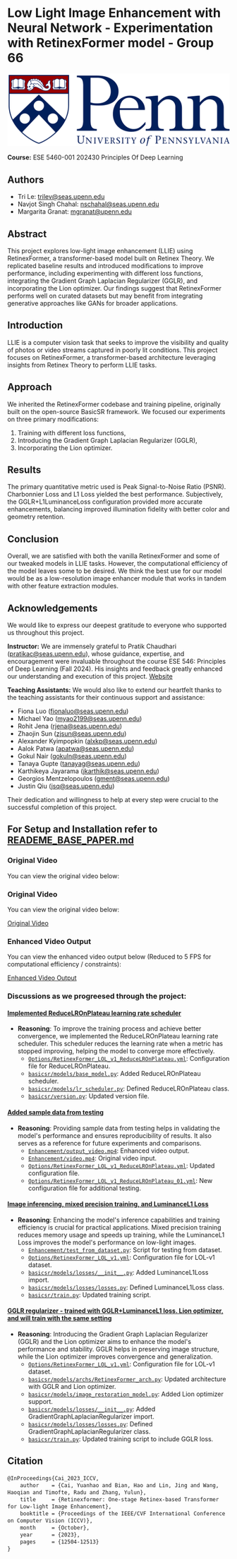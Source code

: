 # Low Light Image Enhancement with Neural Network - Experimentation with RetinexFormer model - Group 66

![University of Pennsylvania](reade_me_assets/UniversityofPennsylvania_FullLogo_RGB.png)

**Course:** ESE 5460-001 202430 Principles Of Deep Learning

## Authors
- Tri Le: [trilev@seas.upenn.edu](mailto:trilev@seas.upenn.edu)
- Navjot Singh Chahal: [nschahal@seas.upenn.edu](mailto:nschahal@seas.upenn.edu)
- Margarita Granat: [mgranat@upenn.edu](mailto:mgranat@upenn.edu)

## Abstract
This project explores low-light image enhancement (LLIE) using RetinexFormer, a transformer-based model built on Retinex Theory. We replicated baseline results and introduced modifications to improve performance, including experimenting with different loss functions, integrating the Gradient Graph Laplacian Regularizer (GGLR), and incorporating the Lion optimizer. Our findings suggest that RetinexFormer performs well on curated datasets but may benefit from integrating generative approaches like GANs for broader applications.

## Introduction
LLIE is a computer vision task that seeks to improve the visibility and quality of photos or video streams captured in poorly lit conditions. This project focuses on RetinexFormer, a transformer-based architecture leveraging insights from Retinex Theory to perform LLIE tasks.

## Approach
We inherited the RetinexFormer codebase and training pipeline, originally built on the open-source BasicSR framework. We focused our experiments on three primary modifications:
1. Training with different loss functions,
2. Introducing the Gradient Graph Laplacian Regularizer (GGLR),
3. Incorporating the Lion optimizer.

## Results
The primary quantitative metric used is Peak Signal-to-Noise Ratio (PSNR). Charbonnier Loss and L1 Loss yielded the best performance. Subjectively, the GGLR+L1LuminanceLoss configuration provided more accurate enhancements, balancing improved illumination fidelity with better color and geometry retention.

## Conclusion
Overall, we are satisfied with both the vanilla RetinexFormer and some of our tweaked models in LLIE tasks. However, the computational efficiency of the model leaves some to be desired. We think the best use for our model would be as a low-resolution image enhancer module that works in tandem with other feature extraction modules.

## Acknowledgements
We would like to express our deepest gratitude to everyone who supported us throughout this project. 

**Instructor:**
We are immensely grateful to Pratik Chaudhari ([pratikac@seas.upenn.edu](mailto:pratikac@seas.upenn.edu)), whose guidance, expertise, and encouragement were invaluable throughout the course ESE 546: Principles of Deep Learning (Fall 2024). His insights and feedback greatly enhanced our understanding and execution of this project. [Website](https://pratikac.github.io)

**Teaching Assistants:**
We would also like to extend our heartfelt thanks to the teaching assistants for their continuous support and assistance:
- Fiona Luo ([fionaluo@seas.upenn.edu](mailto:fionaluo@seas.upenn.edu))
- Michael Yao ([myao2199@seas.upenn.edu](mailto:myao2199@seas.upenn.edu))
- Rohit Jena ([rjena@seas.upenn.edu](mailto:rjena@seas.upenn.edu))
- Zhaojin Sun ([zjsun@seas.upenn.edu](mailto:zjsun@seas.upenn.edu))
- Alexander Kyimpopkin ([alxkp@seas.upenn.edu](mailto:alxkp@seas.upenn.edu))
- Aalok Patwa ([apatwa@seas.upenn.edu](mailto:apatwa@seas.upenn.edu))
- Gokul Nair ([gokuln@seas.upenn.edu](mailto:gokuln@seas.upenn.edu))
- Tanaya Gupte ([tanayag@seas.upenn.edu](mailto:tanayag@seas.upenn.edu))
- Karthikeya Jayarama ([jkarthik@seas.upenn.edu](mailto:jkarthik@seas.upenn.edu))
- Georgios Mentzelopoulos ([gment@seas.upenn.edu](mailto:gment@seas.upenn.edu))
- Justin Qiu ([jsq@seas.upenn.edu](mailto:jsq@seas.upenn.edu))

Their dedication and willingness to help at every step were crucial to the successful completion of this project.


## For Setup and Installation refer to [READEME_BASE_PAPER.md](README_BASE_PAPER.md)

### Original Video
You can view the original video below:

### Original Video
You can view the original video below:

[Original Video](Enhancement/video.mp4)

### Enhanced Video Output
You can view the enhanced video output below (Reduced to 5 FPS for computational efficiency / constraints):

[Enhanced Video Output](Enhancement/output_video.mp4)

### Discussions as we progreesed through the project:

#### [Implemented ReduceLROnPlateau learning rate scheduler](https://github.com/your-repo/commit/55766df)
- **Reasoning**: To improve the training process and achieve better convergence, we implemented the ReduceLROnPlateau learning rate scheduler. This scheduler reduces the learning rate when a metric has stopped improving, helping the model to converge more effectively.
  - [`Options/RetinexFormer_LOL_v1_ReduceLROnPlateau.yml`](Options/RetinexFormer_LOL_v1_ReduceLROnPlateau.yml): Configuration file for ReduceLROnPlateau.
  - [`basicsr/models/base_model.py`](basicsr/models/base_model.py): Added ReduceLROnPlateau scheduler.
  - [`basicsr/models/lr_scheduler.py`](basicsr/models/lr_scheduler.py): Defined ReduceLROnPlateau class.
  - [`basicsr/version.py`](basicsr/version.py): Updated version file.

#### [Added sample data from testing](https://github.com/your-repo/commit/1851527)
- **Reasoning**: Providing sample data from testing helps in validating the model's performance and ensures reproducibility of results. It also serves as a reference for future experiments and comparisons.
  - [`Enhancement/output_video.mp4`](Enhancement/output_video.mp4): Enhanced video output.
  - [`Enhancement/video.mp4`](Enhancement/video.mp4): Original video input.
  - [`Options/RetinexFormer_LOL_v1_ReduceLROnPlateau.yml`](Options/RetinexFormer_LOL_v1_ReduceLROnPlateau.yml): Updated configuration file.
  - [`Options/RetinexFormer_LOL_v1_ReduceLROnPlateau_01.yml`](Options/RetinexFormer_LOL_v1_ReduceLROnPlateau_01.yml): New configuration file for additional testing.

#### [Image inferencing, mixed precision training, and LuminanceL1 Loss](https://github.com/your-repo/commit/6781b4a)
- **Reasoning**: Enhancing the model's inference capabilities and training efficiency is crucial for practical applications. Mixed precision training reduces memory usage and speeds up training, while the LuminanceL1 Loss improves the model's performance on low-light images.
  - [`Enhancement/test_from_dataset.py`](Enhancement/test_from_dataset.py): Script for testing from dataset.
  - [`Options/RetinexFormer_LOL_v1.yml`](Options/RetinexFormer_LOL_v1.yml): Configuration file for LOL-v1 dataset.
  - [`basicsr/models/losses/__init__.py`](basicsr/models/losses/__init__.py): Added LuminanceL1Loss import.
  - [`basicsr/models/losses/losses.py`](basicsr/models/losses/losses.py): Defined LuminanceL1Loss class.
  - [`basicsr/train.py`](basicsr/train.py): Updated training script.

#### [GGLR regularizer - trained with GGLR+LuminanceL1 loss. Lion optimizer, and will train with the same setting](https://github.com/your-repo/commit/2e02bac)
- **Reasoning**: Introducing the Gradient Graph Laplacian Regularizer (GGLR) and the Lion optimizer aims to enhance the model's performance and stability. GGLR helps in preserving image structure, while the Lion optimizer improves convergence and generalization.
  - [`Options/RetinexFormer_LOL_v1.yml`](Options/RetinexFormer_LOL_v1.yml): Configuration file for LOL-v1 dataset.
  - [`basicsr/models/archs/RetinexFormer_arch.py`](basicsr/models/archs/RetinexFormer_arch.py): Updated architecture with GGLR and Lion optimizer.
  - [`basicsr/models/image_restoration_model.py`](basicsr/models/image_restoration_model.py): Added Lion optimizer support.
  - [`basicsr/models/losses/__init__.py`](basicsr/models/losses/__init__.py): Added GradientGraphLaplacianRegularizer import.
  - [`basicsr/models/losses/losses.py`](basicsr/models/losses/losses.py): Defined GradientGraphLaplacianRegularizer class.
  - [`basicsr/train.py`](basicsr/train.py): Updated training script to include GGLR loss.


## Citation
```shell
@InProceedings{Cai_2023_ICCV,
    author    = {Cai, Yuanhao and Bian, Hao and Lin, Jing and Wang, Haoqian and Timofte, Radu and Zhang, Yulun},
    title     = {Retinexformer: One-stage Retinex-based Transformer for Low-light Image Enhancement},
    booktitle = {Proceedings of the IEEE/CVF International Conference on Computer Vision (ICCV)},
    month     = {October},
    year      = {2023},
    pages     = {12504-12513}
}
```
